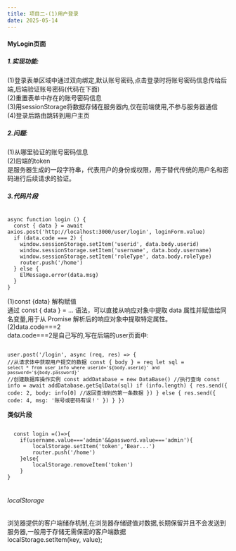 ```yaml
---
title: 项目二-(1)用户登录
date: 2025-05-14
---
```



#### MyLogin页面


  ##### 1.实现功能:<br>
  <p>
  (1)登录表单区域中通过双向绑定,默认账号密码,点击登录时将账号密码信息传给后端,后端验证账号密码(代码在下面)<br>
  (2)重置表单中存在的账号密码信息<br>
  (3)用sessionStorage将数据存储在服务器内,仅在前端使用,不参与服务器通信<br>
  (4)登录后路由跳转到用户主页
</p>

  ##### 2.问题:<br>

<p>
  (1)从哪里验证的账号密码信息<br>
  (2)后端的token<br>
  是服务器生成的一段字符串，代表用户的身份或权限，用于替代传统的用户名和密码进行后续请求的验证。
</p>


##### 3.代码片段
<p>
  <code>
async function login () {
  const { data } = await axios.post('http://localhost:3000/user/login', loginForm.value)
  if (data.code === 2) {
    window.sessionStorage.setItem('userid', data.body.userid)
    window.sessionStorage.setItem('username', data.body.username)
    window.sessionStorage.setItem('roleType', data.body.roleType)
    router.push('/home')
  } else {
    ElMessage.error(data.msg)
  }
}
</code>
</p>

<p>
  (1)const {data} 解构赋值<br>
  通过 const { data } = ... 语法，可以直接从响应对象中提取 data 属性并赋值给同名变量,用于从 Promise 解析后的响应对象中提取特定属性。<br>
  (2)data.code===2<br>
  data.code===2是自己写的,写在后端的user页面中:
  <code>
    
user.post('/login', async (req, res) => {
//从请求体中获取用户提交的数据
  const { body } = req
  let sql = `select * from user_info where userid='${body.userid}' and password='${body.password}'`
  //创建数据库操作实例
  const addDatabase = new DataBase()
  //执行查询
  const info = await addDatabase.getSqlData(sql)
  if (info.length) {
    res.send({
      code: 2,
      body: info[0]
      //返回查询到的第一条数据
    })
  } else {
    res.send({
      code: 4,
      msg: '账号或密码有误！'
    })
  }
})
  </code>
  
</p>


<b>类似片段</b>

<code>
  const login =()=>{
    if(username.value==='admin'&&password.value==='admin'){
        localStorage.setItem('token','Bear...')
        router.push('/home')
    }else{
        localStorage.removeItem('token')
    }
}
</code>
<br>

######  localStorage
<p>
  浏览器提供的客户端储存机制,在浏览器存储键值对数据,长期保留并且不会发送到服务器,一般用于存储无需保密的客户端数据<br>
  localStorage.setItem(key, value);
</p>

